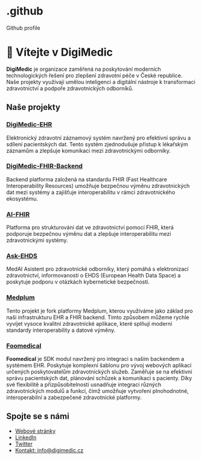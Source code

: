 # .github
Github profile
# 👋 Vítejte v DigiMedic

**DigiMedic** je organizace zaměřená na poskytování moderních technologických řešení pro zlepšení zdravotní péče v České republice. Naše projekty využívají umělou inteligenci a digitální nástroje k transformaci zdravotnictví a podpoře zdravotnických odborníků.

## Naše projekty

### [DigiMedic-EHR](https://github.com/DigiMedic/DigiMedic-EHR)
Elektronický zdravotní záznamový systém navržený pro efektivní správu a sdílení pacientských dat. Tento systém zjednodušuje přístup k lékařským záznamům a zlepšuje komunikaci mezi zdravotnickými odborníky.

### [DigiMedic-FHIR-Backend](https://github.com/DigiMedic/DigiMedic-FHIR-Backend)
Backend platforma založená na standardu FHIR (Fast Healthcare Interoperability Resources) umožňuje bezpečnou výměnu zdravotnických dat mezi systémy a zajišťuje interoperabilitu v rámci zdravotnického ekosystému.

### [AI-FHIR](https://github.com/DigiMedic/AI-FHIR)
Platforma pro strukturování dat ve zdravotnictví pomocí FHIR, která podporuje bezpečnou výměnu dat a zlepšuje interoperabilitu mezi zdravotnickými systémy.

### [Ask-EHDS](https://github.com/DigiMedic/Ask-EHDS)
MedAI Asistent pro zdravotnické odborníky, který pomáhá s elektronizací zdravotnictví, informovaností o EHDS (European Health Data Space) a poskytuje podporu v otázkách kybernetické bezpečnosti.

### [Medplum](https://github.com/DigiMedic/medplum)
Tento projekt je fork platformy Medplum, kterou využíváme jako základ pro naši infrastrukturu EHR a FHIR backend. Tímto způsobem můžeme rychle vyvíjet vysoce kvalitní zdravotnické aplikace, které splňují moderní standardy interoperability a datové výměny.

### [Foomedical](https://github.com/DigiMedic/foomedical)
**Foomedical** je SDK modul navržený pro integraci s naším backendem a systémem EHR. Poskytuje komplexní šablonu pro vývoj webových aplikací určených poskytovatelům zdravotnických služeb. Zaměřuje se na efektivní správu pacientských dat, plánování schůzek a komunikaci s pacienty. Díky své flexibilitě a přizpůsobitelnosti usnadňuje integraci různých zdravotnických modulů a funkcí, čímž umožňuje vytvoření plnohodnotné, interoperabilní a zabezpečené zdravotnické platformy.

## Spojte se s námi

- [Webové stránky](https://www.digimedic.cz)
- [LinkedIn](https://www.linkedin.com/company/digimedi-cz/)
- [Twitter](https://twitter.com/digimedic)
- [Kontakt: info@digimedic.cz](mailto:info@digimedic.cz)

